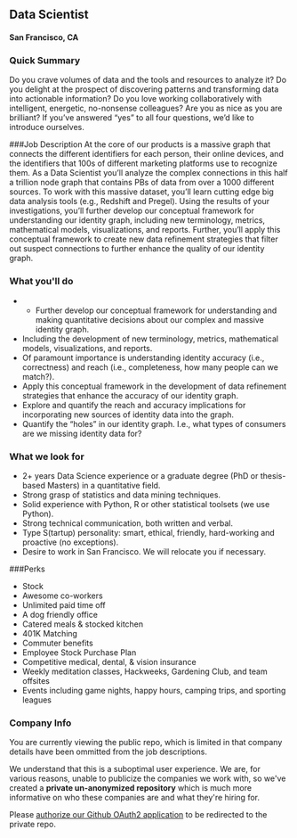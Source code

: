 ## Data Scientist
#### San Francisco, CA

### Quick Summary
Do you crave volumes of data and the tools and resources to analyze it? Do you delight at the prospect of discovering patterns and transforming data into actionable information? Do you love working collaboratively with intelligent, energetic, no-nonsense colleagues? Are you as nice as you are brilliant? If you’ve answered “yes” to all four questions, we’d like to introduce ourselves.

###Job Description
At the core of our products is a massive graph that connects the different identifiers for each person, their online devices, and the identifiers that 100s of different marketing platforms use to recognize them. As a Data Scientist you’ll analyze the complex connections in this half a trillion node graph that contains PBs of data from over a 1000 different sources. To work with this massive dataset, you’ll learn cutting edge big data analysis tools (e.g., Redshift and Pregel). Using the results of your investigations, you’ll further develop our conceptual framework for understanding our identity graph, including new terminology, metrics, mathematical models, visualizations, and reports. Further, you’ll apply this conceptual framework to create new data refinement strategies that filter out suspect connections to further enhance the quality of our identity graph.

### What you'll do
+ +	Further develop our conceptual framework for understanding and making quantitative decisions about our complex and massive identity graph.
+	Including the development of new terminology, metrics, mathematical models, visualizations, and reports.
+	Of paramount importance is understanding identity accuracy (i.e., correctness) and reach (i.e., completeness, how many people can we match?).
+	Apply this conceptual framework in the development of data refinement strategies that enhance the accuracy of our identity graph.
+	Explore and quantify the reach and accuracy implications for incorporating new sources of identity data into the graph.
+	Quantify the “holes” in our identity graph. I.e., what types of consumers are we missing identity data for?

### What we look for
+	2+ years Data Science experience or a graduate degree (PhD or thesis-based Masters) in a quantitative field.
+	Strong grasp of statistics and data mining techniques.
+	Solid experience with Python, R or other statistical toolsets (we use Python).
+	Strong technical communication, both written and verbal.
+	Type S(tartup) personality: smart, ethical, friendly, hard-working and proactive (no exceptions).
+	Desire to work in San Francisco. We will relocate you if necessary.

###Perks
+	Stock
+	Awesome co-workers
+	Unlimited paid time off
+	A dog friendly office
+	Catered meals & stocked kitchen
+	401K Matching
+	Commuter benefits
+	Employee Stock Purchase Plan
+	Competitive medical, dental, & vision insurance
+	Weekly meditation classes, Hackweeks, Gardening Club, and team offsites
+	Events including game nights, happy hours, camping trips, and sporting leagues

### Company Info
You are currently viewing the public repo, which is limited in that company details have been ommitted from the job descriptions.  
    
We understand that this is a suboptimal user experience.  We are, for various reasons, unable to publicize the companies we work with, so we've
created a **private un-anonymized repository** which is much more informative on who these companies are and what they're hiring for.  
    
Please [authorize our Github OAuth2 application](https://letsrockit.co/users/auth/github?job_id=tgl2zvjhbxa-data-scientist) to be redirected to the private repo.
